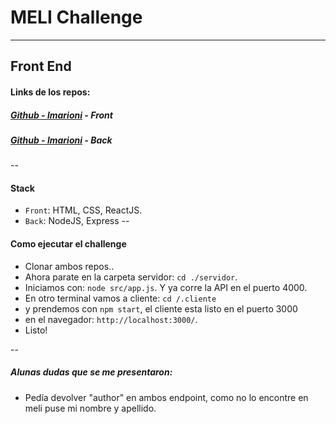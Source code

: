 # MELI Challenge

  ---
## Front End

#### Links de los repos:
 ##### [Github - lmarioni](https://github.com/lmarioni/meli-cliente) -  Front
 ##### [Github - lmarioni](https://github.com/lmarioni/meli-servidor) -  Back
 
 --
 #### Stack
 * `Front`: HTML, CSS, ReactJS.
 * `Back`: NodeJS, Express
--
#### Como ejecutar el challenge
* Clonar ambos repos..
* Ahora parate en la carpeta servidor: `cd ./servidor`.
* Iniciamos con: `node src/app.js`. Y ya corre la API en el puerto 4000.
* En otro terminal vamos a cliente: `cd /.cliente`
* y prendemos con `npm start`, el cliente esta listo en el puerto 3000
* en el navegador: `http://localhost:3000/`.
* Listo!

--
##### Alunas dudas que se me presentaron: 
* Pedía devolver "author" en ambos endpoint, como no lo encontre en meli puse mi nombre y apellido. 

